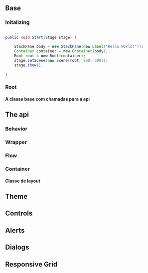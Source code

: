 
## Base
### Initalizing
```java
    ..
public void Start(Stage stage) {
    
    StackPane body = new StackPane(new Label("Hello World!"));
    Container container = new Container(body);
    Root root = new Root(container);
    stage.setScene(new Scene(root, 800, 600));
    stage.show();
    
}
```
### Root
#### A classe base com chamadas para a api

## The api
### Behavior
### Wrapper
### Flow
### Container
#### Classe de layout


## Theme
## Controls
## Alerts
## Dialogs
## Responsive Grid

